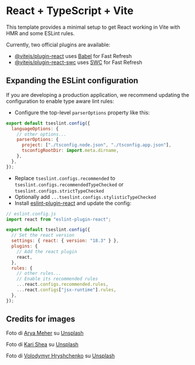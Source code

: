 # React + TypeScript + Vite

This template provides a minimal setup to get React working in Vite with HMR and some ESLint rules.

Currently, two official plugins are available:

- [@vitejs/plugin-react](https://github.com/vitejs/vite-plugin-react/blob/main/packages/plugin-react/README.md) uses [Babel](https://babeljs.io/) for Fast Refresh
- [@vitejs/plugin-react-swc](https://github.com/vitejs/vite-plugin-react-swc) uses [SWC](https://swc.rs/) for Fast Refresh

## Expanding the ESLint configuration

If you are developing a production application, we recommend updating the configuration to enable type aware lint rules:

- Configure the top-level `parserOptions` property like this:

```js
export default tseslint.config({
  languageOptions: {
    // other options...
    parserOptions: {
      project: ["./tsconfig.node.json", "./tsconfig.app.json"],
      tsconfigRootDir: import.meta.dirname,
    },
  },
});
```

- Replace `tseslint.configs.recommended` to `tseslint.configs.recommendedTypeChecked` or `tseslint.configs.strictTypeChecked`
- Optionally add `...tseslint.configs.stylisticTypeChecked`
- Install [eslint-plugin-react](https://github.com/jsx-eslint/eslint-plugin-react) and update the config:

```js
// eslint.config.js
import react from "eslint-plugin-react";

export default tseslint.config({
  // Set the react version
  settings: { react: { version: "18.3" } },
  plugins: {
    // Add the react plugin
    react,
  },
  rules: {
    // other rules...
    // Enable its recommended rules
    ...react.configs.recommended.rules,
    ...react.configs["jsx-runtime"].rules,
  },
});
```

## Credits for images

Foto di <a href="https://unsplash.com/it/@aryameher?utm_content=creditCopyText&utm_medium=referral&utm_source=unsplash">Arya Meher</a> su <a href="https://unsplash.com/it/foto/fotografia-piatta-di-pastelli-allinterno-della-tazza-VEp_ElZouAE?utm_content=creditCopyText&utm_medium=referral&utm_source=unsplash">Unsplash</a>

Foto di <a href="https://unsplash.com/it/@karishea?utm_content=creditCopyText&utm_medium=referral&utm_source=unsplash">Kari Shea</a> su <a href="https://unsplash.com/it/foto/macbook-pro-sopra-il-tavolo-marrone-1SAnrIxw5OY?utm_content=creditCopyText&utm_medium=referral&utm_source=unsplash">Unsplash</a>

Foto di <a href="https://unsplash.com/it/@lunarts?utm_content=creditCopyText&utm_medium=referral&utm_source=unsplash">Volodymyr Hryshchenko</a> su <a href="https://unsplash.com/it/foto/tre-carte-gialle-accartocciate-su-superficie-verde-circondate-da-carte-a-righe-gialle-V5vqWC9gyEU?utm_content=creditCopyText&utm_medium=referral&utm_source=unsplash">Unsplash</a>
  
  
  

